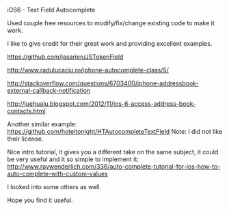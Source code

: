 iOS6 - Text Field Autocomplete 

Used couple free resources to modify/fix/change existing code to make it work. 

I like to give credit for their great work and providing excellent examples. 


https://github.com/jasarien/JSTokenField

http://www.radulucaciu.ro/iphone-autocomplete-class/5/

http://stackoverflow.com/questions/6703400/iphone-addressbook-external-callback-notification

http://juehualu.blogspot.com/2012/11/ios-6-access-address-book-contacts.html



Another similar example: https://github.com/hoteltonight/HTAutocompleteTextField
Note: I did not like their license. 


Nice intro tutorial, it gives you a different take on the same subject, it could be very useful and it so simple to implement it:
http://www.raywenderlich.com/336/auto-complete-tutorial-for-ios-how-to-auto-complete-with-custom-values

I looked into some others as well. 

Hope you find it useful. 
 
 


